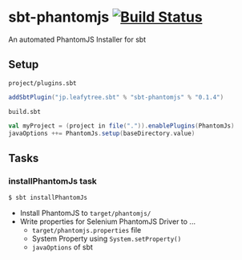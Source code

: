 # sbt-phantomjs  [![Build Status](https://travis-ci.org/saturday06/sbt-phantomjs.png?branch=master)](https://travis-ci.org/saturday06/sbt-phantomjs)

An automated PhantomJS Installer for sbt

## Setup

`project/plugins.sbt`
```scala
addSbtPlugin("jp.leafytree.sbt" % "sbt-phantomjs" % "0.1.4")
```

`build.sbt`
```scala
val myProject = (project in file(".")).enablePlugins(PhantomJs)
javaOptions ++= PhantomJs.setup(baseDirectory.value)
```

## Tasks

### installPhantomJs task

```bash
$ sbt installPhantomJs
```

- Install PhantomJS to `target/phantomjs/`
- Write properties for Selenium PhantomJS Driver to ...
  - `target/phantomjs.properties` file
  - System Property using `System.setProperty()`
  - `javaOptions` of sbt
